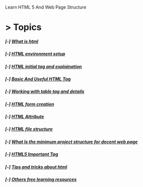 Learn HTML 5 And Web Page Structure

# > **Topics**

##### [-] [What is html]("#")

##### [-] [HTML environment setup]("#")

##### [-] [ HTML initial tag and explaination ]("#")

##### [-] [Basic And Useful HTML Tag]("#")

##### [-] [Working with table tag and details]("#")

##### [-] [HTML form creation]("#")

##### [-] [HTML Attribute]("#")

##### [-] [HTML file structure ]("#")

##### [-] [What Is the minimum project structure for decent web page]("#")

##### [-] [HTML5 Important Tag]("#")

##### [-] [Tips and tricks about html]("#")

##### [-] [Others free learning resources ]("#")
